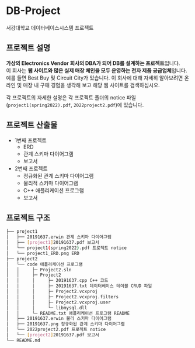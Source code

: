 # DB-Project
서강대학교 데이터베이스시스템 프로젝트
<!--
## 프로젝트 목표
The goal of this project is to provide a realistic experience in the conceptual design, logical design, implementation, operation, and maintenance of a relational database and associated applications.
<br><br>
이 프로젝트의 목표는 관계형 DB와 연관된 애플리케이션의 개념적 설계, 논리적 설계, 구현, 운영, 유지 보수의 현실적인 경험을 제공하는 것입니다.
-->

## 프로젝트 설명
**가상의 Electronics Vendor 회사의 DBA가 되어 DB를 설계하는 프로젝트**입니다.
<br>
이 회사는 **웹 사이트와 많은 실제 매장 체인을 모두 운영하는 전자 제품 공급업체**입니다. 예를 들면 Best Buy 및 Circuit City가 있습니다. 이 회사에 대해 자세히 알아보려면 온라인 및 매장 내 구매 경험을 생각해 보고 해당 웹 사이트를 검색하십시오.

각 프로젝트의 자세한 설명은 각 프로젝트 폴더의 notice 파일(`project1(spring2022).pdf`, `2022project2.pdf`)에 있습니다.

## 프로젝트 산출물
- 1번째 프로젝트
  - ERD
  - 관계 스키마 다이어그램
  - 보고서
- 2번째 프로젝트
  - 정규화된 관계 스키마 다이어그램
  - 물리적 스키마 다이어그램
  - C++ 애플리케이션 프로그램
  - 보고서

## 프로젝트 구조
```bash
├── project1
│   ├── 20191637.erwin 관계 스키마 다이어그램
│   ├── [project1]20191637.pdf 보고서
│   └── project1(spring2022).pdf 프로젝트 notice
│   └── project1_ERD.png ERD
├── project2
│   └── code 애플리케이션 프로그램
│   │     ├─ Project2.sln
│   │     ├─ Project2
│   │     │     ├─ 20191637.cpp C++ 코드
│   │     │     ├─ 20191637.txt 데이터베이스 테이블 CRUD 파일
│   │     │     ├─ Project2.vcxproj
│   │     │     ├─ Project2.vcxproj.filters
│   │     │     ├─ Project2.vcxproj.user
│   │     │     └─ libmysql.dll
│   │     └─ README.txt 애플리케이션 프로그램 README
│   ├── 20191637.erwin 물리 스키마 다이어그램
│   ├── 20191637.png 정규화된 관계 스키마 다이어그램
│   └── 2022project2.pdf 프로젝트 notice
│   └── [project2]20191637.pdf 보고서
└── README.md
``` 

